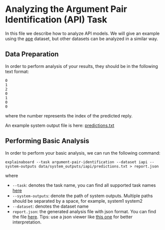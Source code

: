 # Analyzing the Argument Pair Identification (API) Task

In this file we describe how to analyze API models.
We will give an example using the [ape](https://github.com/ExpressAI/DataLab/blob/main/datasets/iapi/iapi.py)
dataset, but other datasets can be analyzed in a similar way.

## Data Preparation

In order to perform analysis of your results, they should be in the following text
format:

```
0
1
2
0
1
0
0
```

where the number represents the index of the predicted reply.

An example system output file is here: [predictions.txt](../../data/system_outputs/iapi/predictions.txt)

## Performing Basic Analysis

In order to perform your basic analysis, we can run the following command:

```shell
explainaboard --task argument-pair-identification --dataset iapi --system-outputs data/system_outputs/iapi/predictions.txt > report.json

```

where

* `--task`: denotes the task name, you can find all supported task names
  [here](https://github.com/neulab/ExplainaBoard/blob/main/docs/supported_tasks.md)
* `--system-outputs`: denote the path of system outputs. Multiple paths should be
  separated by a space, for example, system1 system2
* `--dataset`: denotes the dataset name
* `report.json`: the generated analysis file with json format. You can find the file
  [here](https://github.com/ExpressAI/ExplainaBoard/blob/main/data/reports/report.json).
  Tips: use a json viewer like [this one](http://jsonviewer.stack.hu/) for better
  interpretation.
